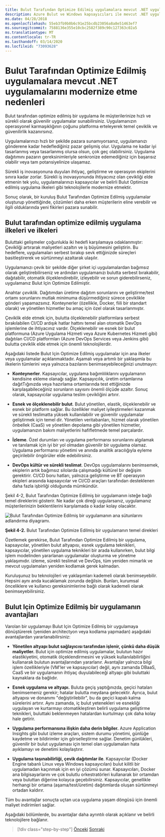 ```yaml
---
title: Bulut Tarafından Optimize Edilmiş uygulamalara mevcut .NET uygulamalarını modernize etme nedenleri
description: Azure Bulut ve Windows kapsayıcıları ile mevcut .NET uygulamalarını modernize edin | Bulut Tarafından Optimize Edilmiş uygulamalara mevcut .NET uygulamalarını modernize etme nedenleri
ms.date: 04/28/2018
ms.openlocfilehash: 55eb3fb9b0b6c91e25bcdb23056a8a8e51463ef7
ms.sourcegitcommit: 7588136e355e10cbc2582f389c90c127363c02a5
ms.translationtype: MT
ms.contentlocale: tr-TR
ms.lasthandoff: 03/14/2020
ms.locfileid: "73093628"
---
```

# <a name="reasons-to-modernize-existing-net-apps-to-cloud-optimized-applications"></a>Bulut Tarafından Optimize Edilmiş uygulamalara mevcut .NET uygulamalarını modernize etme nedenleri

Bulut tarafından optimize edilmiş bir uygulama ile müşterilerinize hızlı ve sürekli olarak güvenilir uygulamalar sunabilirsiniz. Uygulamanızın operasyonel karmaşıklığının çoğunu platforma erteleyerek temel çeviklik ve güvenilirlik kazanırsınız.

Uygulamalarınızı hızlı bir şekilde pazara sunamıyorsanız, uygulamanızı gönderene kadar hedeflediğiniz pazar gelişmiş olur. Uygulama ne kadar iyi tasarlanmış veya tasarlanmış olursa olsun, çok geç olabilirsiniz. Uygulama dağıtımını pazarın gereksinimleriyle senkronize edemediğiniz için başarısız olabilir veya tam potansiyelinize ulaşamaz.

Sürekli iş inovasyonuna duyulan ihtiyaç, geliştirme ve operasyon ekiplerini sınıra kadar zorlar. Sürekli iş inovasyonunda ihtiyacınız olan çevikliği elde etmenin tek yolu, uygulamalarınızı kapsayıcılar ve belirli Bulut Optimize edilmiş uygulama ilkeleri gibi teknolojilerle modernize etmektir.

Sonuç olarak, bir kuruluş Bulut Tarafından Optimize Edilmiş uygulamalar oluşturup yönettiğinde, çözümleri daha erken müşterilerin eline verebilir ve ilgili olduklarında yeni fikirleri pazara sunabilir.

## <a name="cloud-optimized-application-principles-and-tenets"></a>Bulut tarafından optimize edilmiş uygulama ilkeleri ve ilkeleri

Buluttaki gelişmeler çoğunlukla iki hedefi karşılamaya odaklanmıştır: Çevikliği artırarak maliyetleri azaltın ve iş büyümesini geliştirin. Bu hedeflere, uygulamaları serbest bırakıp sevk ettiğinizde süreçleri basitleştirerek ve sürtünmeyi azaltarak ulaşılır.

Uygulamanızı çevik bir şekilde diğer şirket içi uygulamalardan bağımsız olarak geliştirebilirseniz ve ardından uygulamanızı bulutta serbest bırakabilir, dağıtabilir, otomatik ölçeklendirebilir, izleyebilir ve sorun giderebilirseniz, uygulamanız Bulut Için Optimize Edilmiştir.

Anahtar *çeviklik.* Dağıtımdan üretime dağıtım sorunlarını ve geliştirme/test ortamı sorunlarını mutlak minimuma düşürmediğiniz sürece çeviklikle gönderi yapamazsınız. Konteynerler (özellikle, Docker, fiili bir standart olarak) ve yönetilen hizmetler bu amaç için özel olarak tasarlanmıştır.

Çeviklik elde etmek için, bulutta ölçeklenebilir platformlara serbest bırakılabilen CI/CD ardışık hatlar hattını temel alan otomatik DevOps işlemlerine de ihtiyacınız vardır. Ölçeklenebilir ve esnek bir bulut platformuna (Azure Uygulama Hizmeti veya Azure Kubernetes Hizmeti gibi) dağıtılan CI/CD platformları (Azure DevOps Services veya Jenkins gibi) bulutta çeviklik elde etmek için önemli teknolojilerdir.

Aşağıdaki listede Bulut Için Optimize Edilmiş uygulamalar için ana ilkeler veya uygulamalar açıklanmaktadır. Aşamalı veya artımlı bir yaklaşımla bu ilkelerin tümlerini veya yalnızca bazılarını benimseyebileceğinizi unutmayın:

- **Konteynerler**. Kapsayıcılar, uygulama bağımlılıklarını uygulamanın kendisine ekleme olanağı sağlar. Kapsayıcılık, üretim ortamlarına dağıtTığınızda veya hazırlama ortamlarında test ettiğinizde karşılaşabileceğiniz sorunların sayısını önemli ölçüde azaltır. Sonuç olarak, kapsayıcılar uygulama teslim çevikliğini artırır.

- **Esnek ve ölçeklenebilir bulut**. Bulut yönetilen, elastik, ölçeklenebilir ve esnek bir platform sağlar. Bu özellikler maliyet iyileştirmeleri kazanmak ve sürekli teslimatta yüksek kullanılabilir ve güvenilir uygulamalar geliştirmek için temel dir. Yönetilen veritabanları, hizmet olarak yönetilen önbellek (CaaS) ve yönetilen depolama gibi yönetilen hizmetler, uygulamanızın bakım maliyetlerini hafifletmede temel parçalardır.

- **İzleme**. Özel durumları ve uygulama performansı sorunlarını algılamak ve tanılamak için iyi bir yol olmadan güvenilir bir uygulama olamaz. Uygulama performansı yönetimi ve anında analitik aracılığıyla eyleme geçirilebilir öngörüler elde edebilirsiniz.

- **DevOps kültür ve sürekli teslimat**. DevOps uygulamalarını benimsemek, ekiplerin artık bağımsız silolarda çalışmadığı kültürel bir değişim gerektirir. CI/CD boru hatları, yalnızca geliştirme ve BT operasyon ekipleri arasında kapsayıcılar ve CI/CD araçları tarafından desteklenen daha fazla işbirliği olduğunda mümkündür.

Şekil 4-2, Bulut Tarafından Optimize Edilmiş bir uygulamanın isteğe bağlı temel direklerini gösterir. Ne kadar çok direği uygularsanız, uygulamanız müşterilerinizin beklentilerini karşılamada o kadar kolay olacaktır.

![Bulut Tarafından Optimize Edilmiş bir uygulamanın ana sütunlarını adlandırma diyagramı.](./media/main-pillars-cloud-optimized-application.png)

**Şekil 4-2.** Bulut Tarafından Optimize Edilmiş bir uygulamanın temel direkleri

Özetlemek gerekirse, Bulut Tarafından Optimize Edilmiş bir uygulama, kapsayıcılar, yönetilen bulut altyapısı, esnek uygulama teknikleri, kapsayıcılar, yönetilen uygulama teknikleri bir arada kullanırken, bulut bilgi işlem modelinden yararlanan uygulamalar oluşturma ve yönetme yaklaşımıdır. izleme, sürekli teslimat ve DevOps, tüm yeniden mimarlık ve mevcut uygulamaları yeniden kodlamak gerek kalmadan.

Kuruluşunuz bu teknolojileri ve yaklaşımları kademeli olarak benimseyebilir. Hepsini aynı anda kucaklamak zorunda değilsin. Bunları, kurumsal önceliklere ve kullanıcı gereksinimlerine bağlı olarak kademeli olarak benimseyebilirsiniz.

## <a name="benefits-of-a-cloud-optimized-application"></a>Bulut Için Optimize Edilmiş bir uygulamanın avantajları

Varolan bir uygulamayı Bulut Için Optimize Edilmiş bir uygulamaya dönüştürerek (yeniden architectyon veya kodlama yapmadan) aşağıdaki avantajlardan yararlanabilirsiniz:

- **Yönetilen altyapı bulut sağlayıcısı tarafından işlenir, çünkü daha düşük maliyetler.** Bulut için optimize edilmiş uygulamalar, bulutun hazır elastikiyetini, otomatik ölçeklendirmesini ve yüksek kullanılabilirliğini kullanarak bulutun avantajlarından yararlanır. Avantajlar yalnızca bilgi işlem özellikleriyle (VM'ler ve kapsayıcılar) değil, aynı zamanda DBaaS, CaaS ve bir uygulamanın ihtiyaç duyulabileceği altyapı gibi buluttaki kaynaklara da bağlıdır.

- **Esnek uygulama ve altyapı.** Buluta geçiş yaptığınızda, geçici hataları benimsemeniz gerekir; hatalar bulutta meydana gelecektir. Ayrıca, bulut altyapısı ve donanımı "değiştirilebilir", bu da geçici kapalı kalma sürelerini artırır. Aynı zamanda, iç bulut yetenekleri ve esnekliği uygulayan ve kurtarmayı otomatikleştiren belirli uygulama geliştirme teknikleri, buluttaki beklenmeyen hatalardan kurtulmayı çok daha kolay hale getirir.

- **Uygulama performansına ilişkin daha derin bilgiler.** Azure Application Insights gibi bulut izleme araçları, sistem durumu yönetimi, günlüğe kaydetme ve bildirimler için görselleştirme sağlar. Denetim günlükleri, güvenilir bir bulut uygulaması için temel olan uygulamaları hata ayıklamayı ve denetimi kolaylaştırır.

- **Uygulama taşınabilirliği, çevik dağıtımlar ile**. Kapsayıcılar (Docker Engine tabanlı Linux veya Windows kapsayıcıları) bulut kilitli bir uygulamadan kaçınmak için en iyi çözümü sunar. Kapsayıcıları, Docker ana bilgisayarlarını ve çok bulutlu orkestratörleri kullanarak bir ortamdan veya buluttan diğerine kolayca geçebilirsiniz. Kapsayıcılar, genellikle herhangi bir ortama (aşama/test/üretim) dağıtımlarda oluşan sürtünmeyi ortadan kaldırır.

Tüm bu avantajlar sonuçta uçtan uca uygulama yaşam döngüsü için önemli maliyet indirimleri sağlar.

Aşağıdaki bölümlerde, bu avantajlar daha ayrıntılı olarak açıklanır ve belirli teknolojilere bağlanır.

>[!div class="step-by-step"]
>[Önceki](index.md)
>[Sonraki](microsoft-technologies-in-cloud-optimized-applications.md)
